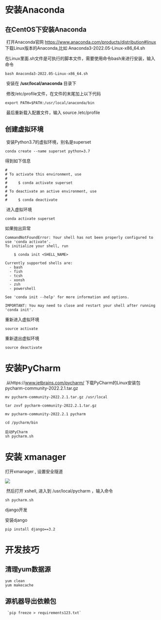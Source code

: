 # 安装Anaconda

## 在CentOS下安装Anaconda	

​	打开Anaconda官网 https://www.anaconda.com/products/distribution#linux 下载Linux版本的Anaconda,比如 Anaconda3-2022.05-Linux-x86_64.sh

​	在Linux里面.sh文件是可执行的脚本文件，需要使用命令bash来进行安装，输入命令

```
bash Anaconda3-2022.05-Linux-x86_64.sh
```

​	安装在   **/usr/local/anaconda** 目录下

​	修改/etc/profile文件，在文件的末尾加上以下代码

```
export PATH=$PATH:/usr/local/anaconda/bin
```

​	最后重新载入配置文件，输入 source /etc/profile



## 创建虚拟环境

​	安装Python3.7的虚拟环境，别名是superset

```
conda create --name superset python=3.7
```
得到如下信息
```
#
# To activate this environment, use
#
#     $ conda activate superset
#
# To deactivate an active environment, use
#
#     $ conda deactivate
```

​	进入虚拟环境

```
conda activate superset
```

如果抛出异常
```
CommandNotFoundError: Your shell has not been properly configured to use 'conda activate'.
To initialize your shell, run

    $ conda init <SHELL_NAME>

Currently supported shells are:
  - bash
  - fish
  - tcsh
  - xonsh
  - zsh
  - powershell

See 'conda init --help' for more information and options.

IMPORTANT: You may need to close and restart your shell after running 'conda init'.
```

重新进入虚拟环境

```
source activate
```

重新退出虚拟环境

```
source deactivate
```



# 安装PyCharm

​	从https://www.jetbrains.com/pycharm/ 下载PyCharm的Linux安装包 pycharm-community-2022.2.1.tar.gz



```
mv pycharm-community-2022.2.1.tar.gz /usr/local

tar zxvf pycharm-community-2022.2.1.tar.gz 

mv pycharm-community-2022.2.1 pycharm

cd /pycharm/bin

启动PyCharm
sh pycharm.sh
```



# 安装 xmanager 



打开xmanager ,  设置安全隧道

![](https://images.cnblogs.com/cnblogs_com/wangshuo1/1613306/o_220827030525_%E5%BE%AE%E4%BF%A1%E5%9B%BE%E7%89%87_20220827110427.png)



​	然后打开 xshell, 进入到 /usr/local/pycharm ，输入命令

```
sh pycharm.sh
```



django开发

安装django

```
pip install django==3.2
```



# 开发技巧

## 清理yum数据源



```
yum clean
yum makecache
```



##  源机器导出依赖包 

```
 `pip freeze > requirements123.txt` 
```







